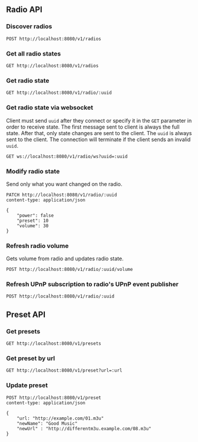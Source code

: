 ## Radio API
### Discover radios

```
POST http://localhost:8080/v1/radios
```

### Get all radio states

```
GET http://localhost:8080/v1/radios
```

### Get radio state

```
GET http://localhost:8080/v1/radio/:uuid
```

### Get radio state via websocket

Client must send `uuid` after they connect or specify it in the `GET` parameter in order to receive state. The first message sent to client is always the full state. After that, only state changes are sent to the client. The `uuid` is always sent to the client. The connection will terminate if the client sends an invalid `uuid`.

```
GET ws://localhost:8080/v1/radio/ws?uuid=:uuid
```

### Modify radio state

Send only what you want changed on the radio.

```
PATCH http://localhost:8080/v1/radio/:uuid
content-type: application/json

{
	"power": false
	"preset": 10
	"volume": 30
}
```

### Refresh radio volume

Gets volume from radio and updates radio state.

```
POST http://localhost:8080/v1/radio/:uuid/volume
```

### Refresh UPnP subscription to radio's UPnP event publisher

```
POST http://localhost:8080/v1/radio/:uuid
```
## Preset API

### Get presets

```
GET http://localhost:8080/v1/presets
```

### Get preset by url

```
GET http://localhost:8080/v1/preset?url=:url
```

### Update preset

```
POST http://localhost:8080/v1/preset
content-type: application/json

{
	"url: "http://example.com/01.m3u"
	"newName": "Good Music"
	"newUrl" : "http://differentm3u.example.com/08.m3u"
}
```